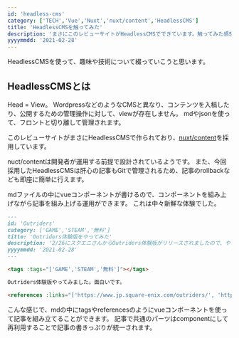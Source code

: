 ```yaml
---
id: 'headless-cms'
category: ['TECH','Vue','Nuxt','nuxt/content','HeadlessCMS']
title: 'HeadlessCMSを触ってみた'
description: 'まさにこのレビューサイトがHeadlessCMSでできています。触ってみた感想と、CMSとの違いについて触れてます。'
yyyymmdd: '2021-02-28'
---
```


<tags :tags="['TECH','Vue','Nuxt','nuxt/content','HeadlessCMS']"></tags>

HeadlessCMSを使って、趣味や技術について綴っていこうと思います。

## HeadlessCMSとは

Head = View。
WordpressなどのようなCMSと異なり、コンテンツを入稿したり、公開するための管理操作に対して、viewが存在しません。
mdやjsonを使って、フロントと切り離して管理されます。

このレビューサイトがまさにHeadlessCMSで作られており、<a href="https://content.nuxtjs.org/ja" target="_blank">nuxt/content</a>を採用しています。

nuct/contentは開発者が運用する前提で設計されているようです。
また、今回採用したHeadlessCMSは肝心の記事もGitで管理されるため、記事のrollbackなども即座に簡単に行えます。

mdファイルの中にvueコンポーネントが書けるので、コンポーネントを組み上げながら記事を組み上げる運用ができます。
これは中々新鮮な体験でした。

```md SAMPLE
---
id: 'Outriders'
category: ['GAME','STEAM','無料']
title: 'Outriders体験版をやってみた'
description: '2/26にスクエニさんからOutriders体験版がリリースされましたので、やってみた感想です。'
yyyymmdd: '2021-02-28'
---

<tags :tags="['GAME','STEAM','無料']"></tags>

Outriders体験版やってみました。面白いです。

<references :links="['https://www.jp.square-enix.com/outriders/', 'https://www.jp.square-enix.com/outriders/demo/']"></references>

```

こんな感じで、mdの中にtagsやreferencesのようにvueコンポーネントを使って記事を組み立てることができます。
記事で共通のパーツはcomponentにして再利用することで記事の書きっぷりが統一されます。

<references :links="['https://content.nuxtjs.org/ja', 'https://ja.nuxtjs.org/']"></references>
